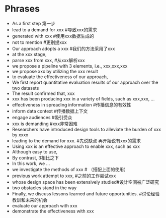 Phrases
===
* As a ﬁrst step 第一步
* lead to a demand for xxx #导致xxx的需求
* generated with xxx #使用xxx数据生成的
* not to mention  #更别提xxx
* Our approach adopts a xxx #我们的方法采用了xxx
* at the xxx stage, 
* parse xxx from xxx, #从xxx解析xxx
* we propose a pipeline with 3 elements, i.e., xxx,xxx,xxx
* we propose xxx by utilizing the xxx result
* to evaluate the effectiveness of our approach, 
*  We ﬁrst report quantitative evaluation results of our approach over the two datasets
*  The result confirmed that, xxx
*  xxx has been producing xxx in a variety of fields, such as xxx,xxx, ...
*  effectiveness in spreading information #传播信息的有效性
*  inform data context #传播数据上下文
*  engage audiences #吸引受众
*  xxx is demanding #xxx非常困难
*  Researchers have introduced design tools to alleviate the burden of xxx by xxxx
*   leading to the demand for xxx. #先说缺点 再开始说有xxx的需求
*   Using xxx is an effective approach to enable xxx, such as xxx
*   Although easy to use, 
*   By contrast, 3相比之下
*   In this work, we ...
*    we investigate the methods of xxx # （搭配上面的使用）
*   previous work attempt to xxx, #之前的工作尝试xxx
*    whose design space has been extensively studied#设计空间被广泛研究
*    two obstacles stand in the way
*    Finally, we discuss lessons learned and future opportunities. #讨论经验教训和未来的机会
*    evaluate our approach with xxx
*    demonstrate the effectiveness with xxx